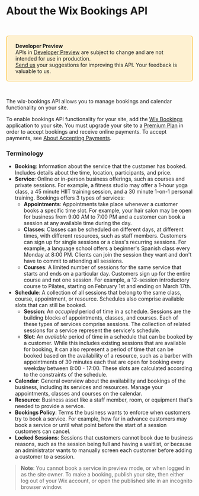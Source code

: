 # About the Wix Bookings API


&nbsp;

<div style="background-color: #FEF1D1; padding: 18px 24px; border-radius: 6px; border: 1px solid #FDB10C; box-sizing: border-box; display: inline-block">
    <b>Developer Preview</b>
    <br/>
    <span>APIs in <a href="https://www.wix.com/velo/reference/api-overview/developer-preview">Developer Preview</a> are subject to change and are not intended for use in production.<br/><a href="mailto:velo-preview-feedback@wix.com">Send us</a> your suggestions for improving this API. Your feedback is valuable to us.</span>
</div>

&nbsp;

The wix-bookings API allows you to manage bookings and calendar functionality on your site.

To enable bookings API functionality for your site, add the [Wix Bookings](https://support.wix.com/en/article/adding-wix-bookings-to-your-site) application to your site. You must upgrade your site to a [Premium Plan](https://support.wix.com/en/article/upgrading-your-site-to-premium-3066683) in order to accept bookings and receive online payments. To accept payments, see [About Accepting Payments](https://support.wix.com/en/article/accepting-payments-on-your-wix-site-7014346).





### Terminology


+ __Booking__: Information about the service that the customer has booked. 
  Includes details about the time, location, participants, and price.
+ __Service__: Online or in-person business offerings, such as courses and private sessions. For
  example, a fitness studio may offer a 
  1-hour yoga class, a 45 minute HIIT training session, and a 30 minute 1-on-1 
  personal training. Bookings offers 3 types of services: 
    + __Appointments__: Appointments take place whenever a customer books a specific 
      time slot. For example, your hair salon may be open for business from 9:00 AM 
      to 7:00 PM and a customer can book a session at any available time during the day.
    + __Classes__: Classes can be scheduled on different days, at different times, 
      with different resources, such as staff members. Customers can sign up for single sessions
      or a class's recurring sessions. For example, a language school offers a beginner's Spanish 
      class every Monday at 8:00 PM. Clients can join the session they want and don't have to commit
      to attending all sessions.
    + __Courses__: A limited number of sessions for the same service that starts and ends 
      on a particular day. Customers sign up for the entire course and not one session. For example, 
      a 12-session introductory course to Pilates, starting on February 1st and
      ending on March 17th.
+ __Schedule__: A collection of all sessions that belong to the same class, course,
  appointment, or resource. Schedules also comprise available slots that can still be booked.
    + __Session__: An _occupied_ period of time in a schedule. Sessions are the 
      building blocks of appointments, classes, and courses. Each of these types of 
      services comprise sessions. The collection of related sessions for a service represent the 
      service's schedule. 
    + __Slot__: An _available_ period of time in a schedule that can be booked by a 
      customer. While this includes existing sessions that are available for
      booking, it can also represent a period of time that can be booked based on
      the availability of a resource, such as a barber with appointments of 30 
      minutes each that are open for booking every weekday between 8:00 - 17:00.
      These slots are calculated according to the constraints of the schedule.
+ __Calendar__: General overview about the availability and bookings of the 
  business, including its services and resources. Manage your appointments, classes 
  and courses on the calendar.
+ __Resource__: Business asset like a staff member, room, or equipment that's 
  needed to provide a service.
+ __Bookings Policy__: Terms the business wants to enforce when 
  customers try to book a service. For example, how far in advance customers 
  may book a service or until what point before the start of a session 
  customers can cancel.
+ __Locked Sessions__: Sessions that customers cannot book due to business reasons, such 
  as the session being full and having a waitlist, or because an administrator 
  wants to manually screen each customer before adding a customer to a session.

> **Note**: You cannot book a service in preview mode, or when logged in as the site owner. To make a booking, publish your site, then either log out of your Wix account, or open the published site in an incognito browser window.